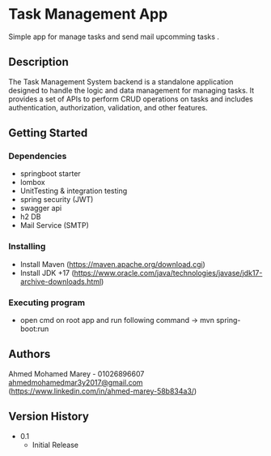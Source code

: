 # Task Management App

Simple app for manage tasks and send mail upcomming tasks .

## Description

The Task Management System backend is a standalone application designed to handle the logic and data management
for managing tasks. It provides a set of APIs to perform CRUD operations on tasks and includes authentication,
authorization, validation, and other features.

## Getting Started

### Dependencies

* springboot starter 
* lombox
* UnitTesting & integration testing 
* spring security (JWT)
* swagger api
* h2 DB 
* Mail Service (SMTP)

### Installing
* Install Maven (https://maven.apache.org/download.cgi)
* Install JDK +17 (https://www.oracle.com/java/technologies/javase/jdk17-archive-downloads.html)

### Executing program

* open cmd on root app and run following command -> mvn spring-boot:run

## Authors

Ahmed Mohamed Marey - 01026896607  
ahmedmohamedmar3y2017@gmail.com
(https://www.linkedin.com/in/ahmed-marey-58b834a3/)

## Version History

* 0.1
    * Initial Release
